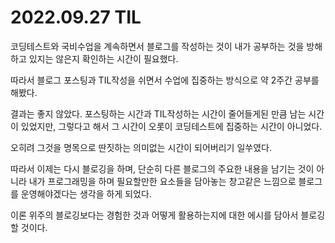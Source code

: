 # 2022.09.27 TIL

코딩테스트와 국비수업을 계속하면서 블로그를 작성하는 것이 내가 공부하는 것을 방해하고 있지는 않은지 확인하는 시간이 필요했다.

따라서 블로그 포스팅과 TIL작성을 쉬면서 수업에 집중하는 방식으로 약 2주간 공부를 해봤다.

결과는 좋지 않았다. 포스팅하는 시간과 TIL작성하는 시간이 줄어들게된 만큼 남는 시간이 있었지만,
그렇다고 해서 그 시간이 오롯이 코딩테스트에 집중하는 시간이 아니었다. 

오히려 그것을 명목으로 딴짓하는 의미없는 시간이 되어버리기 일쑤였다.

따라서 이제는 다시 블로깅을 하며, 단순히 다른 블로그의 주요한 내용을 남기는 것이 아니라 내가 프로그래밍을 하며 필요할만한 요소들을 담아놓는
창고같은 느낌으로 블로그를 운영해야겠다는 생각을 하게 되었다.

이론 위주의 블로깅보다는 경험한 것과 어떻게 활용하는지에 대한 에시를 담아서 블로깅할 것이다. 
